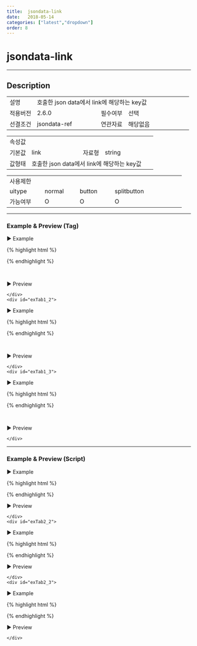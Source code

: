 ```yaml
---
title:  jsondata-link
date:   2018-05-14
categories: ["latest","dropdown"]
order: 8
---
```


jsondata-link
===

---

## Description

<table style="width:100%">
    <colgroup>
        <col width="15%"/>
        <col width="35%"/>
        <col width="15%"/>
        <col width="35%"/>
    </colgroup>
    <tr>
        <td class="tdTitle tdBg">설명</td>
        <td colspan="3">호출한 json data에서 link에 해당하는 key값</td>
    </tr>
    <tr>
        <td class="tdTitle tdBg">적용버전</td>
        <td>2.6.0</td>
        <td class="tdTitle tdBg">필수여부</td>
        <td>선택</td>
    </tr>
    <tr>
        <td class="tdTitle tdBg">선결조건</td>
        <td>jsondata-ref</td>
        <td class="tdTitle tdBg">연관자료</td>
        <td>해당없음</td>
    </tr>
</table>
<table style="width:100%">
    <colgroup>
        <col width="15%"/>
        <col width="35%"/>
        <col width="15%"/>
        <col width="35%"/>
    </colgroup>
    <tr>
        <td class="tdTitle tdBg tdCenter" colspan="4">속성값</td>
    </tr>
    <tr>
        <td class="tdTitle tdBg">기본값</td>
        <td>link</td>
        <td class="tdTitle tdBg">자료형</td>
        <td>string</td>
    </tr>
    <tr>
        <td class="tdTitle tdBg">값형태</td>
        <td colspan="3">호출한 json data에서 link에 해당하는 key값</td>
    </tr>
</table>
<table style="width:100%">
    <colgroup>
        <col width="20%"/>
        <col width="20%"/>
        <col width="20%"/>
        <col width="20%"/>
        <col width="20%"/>
    </colgroup>
    <tr>
        <td class="tdTitle tdBg tdCenter" colspan="5">사용제한</td>
    </tr>
    <tr>
        <td class="tdTitle tdBg">uitype</td>
        <td class="tdCenter">normal</td>
        <td class="tdCenter">button</td>
        <td class="tdCenter">splitbutton</td>
        <td></td>
    </tr>
    <tr>
        <td class="tdTitle tdBg">가능여부</td>
        <td class="tdBlue tdCenter">O</td>
        <td class="tdBlue tdCenter">O</td>
        <td class="tdBlue tdCenter">O</td>
        <td></td>
    </tr>
</table>

---
### Example & Preview (Tag)

<script>
    var jsondata = [
        {id : '1', pid : '-1', text : 'input'},
        {id : '1_1', pid : '1', text : 'text'},
        {id : '1_2', pid : '1', text : 'password'},
        {id : '1_1_1', pid : '1_1', text : 'init', linkKey : 'http://127.0.0.1:4000/sbux/attribute/latest/input.init#input'},
        {id : '2', pid : '-1', text : 'picker'},
        {id : '3', pid : '-1', text : 'radio'},
        {id : '4', pid : '-1', text : 'select'}
    ];
</script>

<sbux-tabs id="exTab1" name="exTab1" uitype="normal" title-target-id-array="exTab1_1^exTab1_2^exTab1_3" title-text-array="normal(변동형)^button(변동형)^splitbutton(변동형)" is-scrollable="false">
</sbux-tabs>
<div class="tab-content">
    <div id="exTab1_1">

▶ Example

{% highlight html %}
<script>
    var jsondata = [
        {id : '1', pid : '-1', text : 'input'},
        {id : '1_1', pid : '1', text : 'text'},
        {id : '1_2', pid : '1', text : 'password'},
        {id : '1_1_1', pid : '1_1', text : 'init', linkKey : 'http://127.0.0.1:4000/sbux/attribute/latest/input.init#input'},
        {id : '2', pid : '-1', text : 'picker'},
        {id : '3', pid : '-1', text : 'radio'},
        {id : '4', pid : '-1', text : 'select'}
    ];
</script>
<sbux-dropdown id="sbIdx1_1" name="sbTagNm1_1" uitype="normal" jsondata-ref="jsondata" text="SBUx normal dropdown" jsondata-link="linkKey"></sbux-dropdown>
{% endhighlight %}


<br>

▶ Preview 

<sbux-dropdown id="sbIdx1_1" name="sbTagNm1_1" uitype="normal" jsondata-ref="jsondata" text="SBUx normal dropdown" jsondata-link="linkKey"></sbux-dropdown>

    </div>
    <div id="exTab1_2">

▶ Example

{% highlight html %}
<script>
    var jsondata = [
        {id : '1', pid : '-1', text : 'input'},
        {id : '1_1', pid : '1', text : 'text'},
        {id : '1_2', pid : '1', text : 'password'},
        {id : '1_1_1', pid : '1_1', text : 'init', linkKey : 'http://127.0.0.1:4000/sbux/attribute/latest/input.init#input'},
        {id : '2', pid : '-1', text : 'picker'},
        {id : '3', pid : '-1', text : 'radio'},
        {id : '4', pid : '-1', text : 'select'}
    ];
</script>
<sbux-dropdown id="sbIdx1_2" name="sbTagNm1_2" uitype="button" jsondata-ref="jsondata" text="SBUx button dropdown" jsondata-link="linkKey"></sbux-dropdown>
{% endhighlight %}


<br>

▶ Preview 

<sbux-dropdown id="sbIdx1_2" name="sbTagNm1_2" uitype="button" jsondata-ref="jsondata" text="SBUx button dropdown" jsondata-link="linkKey"></sbux-dropdown>

    </div>
    <div id="exTab1_3">

▶ Example

{% highlight html %}
<script>
    var jsondata = [
        {id : '1', pid : '-1', text : 'input'},
        {id : '1_1', pid : '1', text : 'text'},
        {id : '1_2', pid : '1', text : 'password'},
        {id : '1_1_1', pid : '1_1', text : 'init', linkKey : 'http://127.0.0.1:4000/sbux/attribute/latest/input.init#input'},
        {id : '2', pid : '-1', text : 'picker'},
        {id : '3', pid : '-1', text : 'radio'},
        {id : '4', pid : '-1', text : 'select'}
    ];
</script>
<sbux-dropdown id="sbIdx1_3" name="sbTagNm1_3" uitype="splitbutton" jsondata-ref="jsondata" text="SBUx splitbutton dropdown" jsondata-link="linkKey"></sbux-dropdown>
{% endhighlight %}


<br>

▶ Preview 

<sbux-dropdown id="sbIdx1_3" name="sbTagNm1_3" uitype="splitbutton" jsondata-ref="jsondata" text="SBUx splitbutton dropdown" jsondata-link="linkKey"></sbux-dropdown>

    </div>
</div>

---
### Example & Preview (Script)

<sbux-tabs id="exTab2" name="exTab2" uitype="normal" title-target-id-array="exTab2_1^exTab2_2^exTab2_3" title-text-array="normal(변동형)^button(변동형)^splitbutton(변동형)" is-scrollable="false">
</sbux-tabs>
<div class="tab-content">
    <div id="exTab2_1">

▶ Example

{% highlight html %}
<div id="sbArea2_1"></div>
<script>
    var jsondata = [
        {id : '1', pid : '-1', text : 'input'},
        {id : '1_1', pid : '1', text : 'text'},
        {id : '1_2', pid : '1', text : 'password'},
        {id : '1_1_1', pid : '1_1', text : 'init', linkKey : 'http://127.0.0.1:4000/sbux/attribute/latest/input.init#input'},
        {id : '2', pid : '-1', text : 'picker'},
        {id : '3', pid : '-1', text : 'radio'},
        {id : '4', pid : '-1', text : 'select'}
    ];
    $(document).ready(function(){
        $('#sbArea2_1').sbDropdown({
            name : 'sbScriptNm2_1',
            uitype : 'normal',
            jsondataRef : 'jsondata',
            text : 'SBUx normal dropdown',
            jsondataLink : 'linkKey'
        });
    }); 
</script>
{% endhighlight %}

<br>

▶ Preview 

<div id="sbArea2_1"></div>
<script>
    $(document).ready(function(){
        $('#sbArea2_1').sbDropdown({
            name : 'sbScriptNm2_1',
            uitype : 'normal',
            jsondataRef : 'jsondata',
            text : 'SBUx normal dropdown',
            jsondataLink : 'linkKey'
        });
    }); 
</script>

    </div>
    <div id="exTab2_2">

▶ Example

{% highlight html %}
<div id="sbArea2_2"></div>
<script>
    var jsondata = [
        {id : '1', pid : '-1', text : 'input'},
        {id : '1_1', pid : '1', text : 'text'},
        {id : '1_2', pid : '1', text : 'password'},
        {id : '1_1_1', pid : '1_1', text : 'init', linkKey : 'http://127.0.0.1:4000/sbux/attribute/latest/input.init#input'},
        {id : '2', pid : '-1', text : 'picker'},
        {id : '3', pid : '-1', text : 'radio'},
        {id : '4', pid : '-1', text : 'select'}
    ];
    $(document).ready(function(){
        $('#sbArea2_2').sbDropdown({
            name : 'sbScriptNm2_2',
            uitype : 'button',
            jsondataRef : 'jsondata',
            text : 'SBUx button dropdown',
            jsondataLink : 'linkKey'
        });
    }); 
</script>
{% endhighlight %}

<br>

▶ Preview 

<div id="sbArea2_2"></div>
<script>
    $(document).ready(function(){
        $('#sbArea2_2').sbDropdown({
            name : 'sbScriptNm2_2',
            uitype : 'button',
            jsondataRef : 'jsondata',
            text : 'SBUx button dropdown',
            jsondataLink : 'linkKey'
        });
    }); 
</script>

    </div>
    <div id="exTab2_3">

▶ Example

{% highlight html %}
<div id="sbArea2_3"></div>
<script>
    var jsondata = [
        {id : '1', pid : '-1', text : 'input'},
        {id : '1_1', pid : '1', text : 'text'},
        {id : '1_2', pid : '1', text : 'password'},
        {id : '1_1_1', pid : '1_1', text : 'init', linkKey : 'http://127.0.0.1:4000/sbux/attribute/latest/input.init#input'},
        {id : '2', pid : '-1', text : 'picker'},
        {id : '3', pid : '-1', text : 'radio'},
        {id : '4', pid : '-1', text : 'select'}
    ];
    $(document).ready(function(){
        $('#sbArea2_3').sbDropdown({
            name : 'sbScriptNm2_3',
            uitype : 'splitbutton',
            jsondataRef : 'jsondata',
            text : 'SBUx splitbutton dropdown',
            jsondataLink : 'linkKey'
        });
    }); 
</script>
{% endhighlight %}

<br>

▶ Preview 

<div id="sbArea2_3"></div>
<script>
    $(document).ready(function(){
        $('#sbArea2_3').sbDropdown({
            name : 'sbScriptNm2_3',
            uitype : 'splitbutton',
            jsondataRef : 'jsondata',
            text : 'SBUx splitbutton dropdown',
            jsondataLink : 'linkKey'
        });
    }); 
</script>

    </div>
</div>